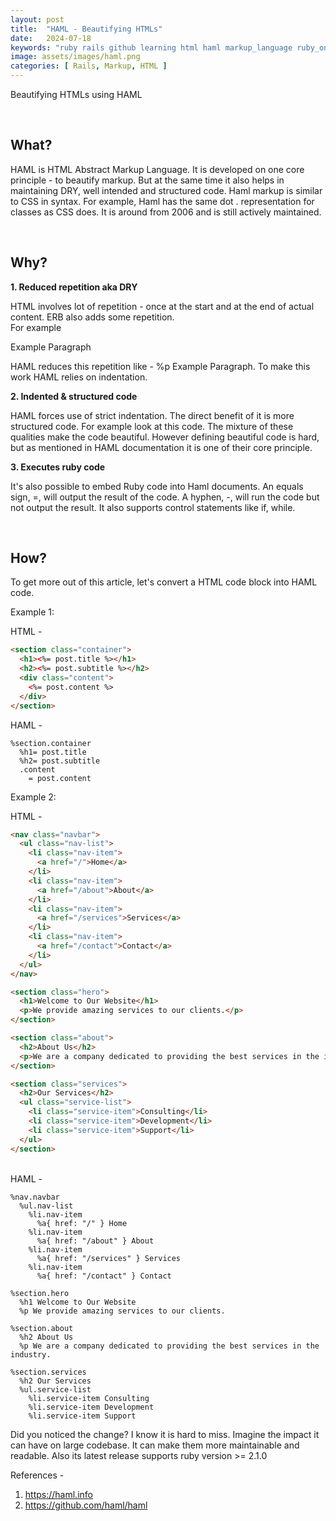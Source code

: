 ```yaml
---
layout: post
title:  "HAML - Beautifying HTMLs"
date:   2024-07-18
keywords: "ruby rails github learning html haml markup_language ruby_on_rails"
image: assets/images/haml.png
categories: [ Rails, Markup, HTML ]
---
```


Beautifying HTMLs using HAML

<br>

<h2>What?</h2>

HAML is HTML Abstract Markup Language. It is developed on one core principle - to beautify markup. But at the same time
it also helps in maintaining DRY, well intended and structured code. Haml markup is similar to CSS in syntax. For example, Haml has the same dot . representation for classes as CSS does. It is around from 2006 and is still actively maintained.

<br>

<h2>Why?</h2>

<strong> 1. Reduced repetition aka DRY</strong>

HTML involves lot of repetition - once at the start and at the end of actual content. ERB also adds some repetition.<br>
For example <p>Example Paragraph</p>
HAML reduces this repetition like - %p Example Paragraph. 
To make this work HAML relies on indentation.

<strong>2. Indented & structured code</strong>

HAML forces use of strict indentation. The direct benefit of it is more structured code. For example look at this code.
The mixture of these qualities make the code beautiful. However defining beautiful code is hard, but as mentioned in HAML documentation it is one of their core principle.

<strong>3. Executes ruby code</strong>

It's also possible to embed Ruby code into Haml documents. An equals sign, =, 
will output the result of the code. A hyphen, -, will run the code but not output 
the result. It also supports control statements like if, while.

<br>

<h2>How?</h2>

To get more out of this article, let's convert a HTML code block into HAML code.

Example 1:

HTML -

```html
<section class="container">
  <h1><%= post.title %></h1>
  <h2><%= post.subtitle %></h2>
  <div class="content">
    <%= post.content %>
  </div>
</section>
```

HAML -

```haml
%section.container
  %h1= post.title
  %h2= post.subtitle
  .content
    = post.content
```

Example 2:

HTML -

```html
<nav class="navbar">
  <ul class="nav-list">
    <li class="nav-item">
      <a href="/">Home</a>
    </li>
    <li class="nav-item">
      <a href="/about">About</a>
    </li>
    <li class="nav-item">
      <a href="/services">Services</a>
    </li>
    <li class="nav-item">
      <a href="/contact">Contact</a>
    </li>
  </ul>
</nav>

<section class="hero">
  <h1>Welcome to Our Website</h1>
  <p>We provide amazing services to our clients.</p>
</section>

<section class="about">
  <h2>About Us</h2>
  <p>We are a company dedicated to providing the best services in the industry.</p>
</section>

<section class="services">
  <h2>Our Services</h2>
  <ul class="service-list">
    <li class="service-item">Consulting</li>
    <li class="service-item">Development</li>
    <li class="service-item">Support</li>
  </ul>
</section>
```

<br>
HAML -

```haml
%nav.navbar
  %ul.nav-list
    %li.nav-item
      %a{ href: "/" } Home
    %li.nav-item
      %a{ href: "/about" } About
    %li.nav-item
      %a{ href: "/services" } Services
    %li.nav-item
      %a{ href: "/contact" } Contact

%section.hero
  %h1 Welcome to Our Website
  %p We provide amazing services to our clients.

%section.about
  %h2 About Us
  %p We are a company dedicated to providing the best services in the industry.

%section.services
  %h2 Our Services
  %ul.service-list
    %li.service-item Consulting
    %li.service-item Development
    %li.service-item Support

```

Did you noticed the change? I know it is hard to miss. Imagine the impact it can have on large codebase. It can
make them more maintainable and readable. Also its latest release supports ruby version >= 2.1.0


References -
1. https://haml.info
2. https://github.com/haml/haml
